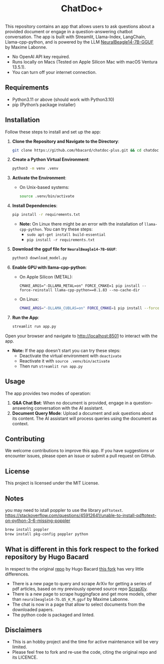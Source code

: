 
<h1 align="center">ChatDoc+</h1>

<p align="center">
  <img src="./imgs/llama_ai.png" alt="">


This repository contains an app that allows users to ask questions about a provided document or engage in a question-answering chatbot conversation. The app is built with Streamlit, Llama-Index, LangChain, Llama-cpp-python, and is powered by the LLM [NeuralBeagle14-7B-GGUF](https://huggingface.co/mlabonne/NeuralBeagle14-7B-GGUF) by Maxime Labonne.

- No OpenAI API key required.
- Runs locally on Macs (Tested on Apple Silicon Mac with macOS Ventura 13.5.1).
- You can turn off your internet connection.

</p>

## Requirements

- Python3.11 or above (should work with Python3.10)
- pip (Python’s package installer)

## Installation

Follow these steps to install and set up the app:

1. **Clone the Repository and Navigate to the Directory**:

   ```bash
   git clone https://github.com/hbacard/chatdoc-plus.git && cd chatdoc-plus
   ```

2. **Create a Python Virtual Environment**:

   ```bash
   python3 -m venv .venv
   ```

3. **Activate the Environment**:
   - On Unix-based systems:

     ```bash
     source .venv/bin/activate
     ```

4. **Install Dependencies**:

   ```bash
   pip install -r requirements.txt
   ```

   - **Note:** On Linux there might be an error with the installation of `llama-cpp-python`. You can try these steps:
     - `sudo apt-get install build-essential`
     - `pip install -r requirements.txt`

5. **Download the gguf file for `NeuralBeagle14-7B-GGUF`**:

   ```bash
   python3 download_model.py
   ```

6. **Enable GPU with llama-cpp-python**:

   - On Apple Silicon (METAL):

     ```bahs
     CMAKE_ARGS="-DLLAMA_METAL=on" FORCE_CMAKE=1 pip install --force-reinstall llama-cpp-python==0.1.83 --no-cache-dir
     ```

   - On Linux:

     ```bash
     CMAKE_ARGS="-DLLAMA_CUBLAS=on" FORCE_CMAKE=1 pip install --force-reinstall llama-cpp-python==0.1.83 --no-cache-dir
     ```

7. **Run the App**:

   ```bash
   streamlit run app.py
   ```

Open your browser and navigate to [http://localhost:8501](http://localhost:8501) to interact with the app.

- **Note:** If the app doesn't start you can try these steps:
  - Deactivate the virtual environment with `deactivate`
  - Reactivate it with `source .venv/bin/activate`
  - Then run `streamlit run app.py`

## Usage

The app provides two modes of operation:

1. **Q&A Chat Bot**: When no document is provided, engage in a question-answering conversation with the AI assistant.
2. **Document Query Mode**: Upload a document and ask questions about its content. The AI assistant will process queries using the document as context.

## Contributing

We welcome contributions to improve this app. If you have suggestions or encounter issues, please open an issue or submit a pull request on GitHub.

## License

This project is licensed under the MIT License.

## Notes

you may need to istall poppler to use the library `pdftotext`.
https://stackoverflow.com/questions/45912641/unable-to-install-pdftotext-on-python-3-6-missing-poppler

```bash
brew install poppler
brew install pkg-config poppler python
```

## What is different in this fork respect to the forked repository by Hugo Bacard

In respect to the original [repo](https://github.com/hbacard/chatdoc-plus) by Hugo Bacard [this fork](https://github.com/SebastianoX/chatdoc-plus) has very little differences.

- There is a new page to query and scrape ArXiv for getting a series of pdf articles, based on my previously opened source repo [ScrapXiv](https://github.com/SebastianoF/ScrapXiv).
- There is a new page to scrape huggingface and get more models, other than `neuralbeagle14-7b.Q5_K_M.gguf` by Maxime Labonne.
- The chat is now in a page that allow to select documents from the downloaded papers.
- The python code is packaged and linted.

## Disclaimers

- This is an hobby project and the time for active maintenance will be very limited.
- Please feel free to fork and re-use the code, citing the original repo and its LICENCE.
